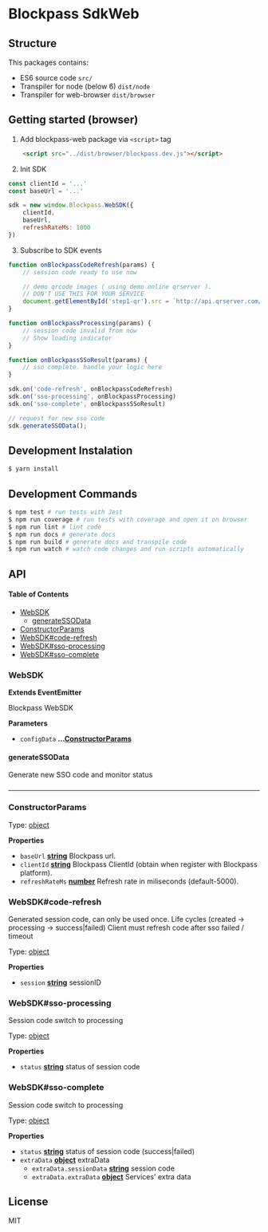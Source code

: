 # Blockpass SdkWeb

## Structure

This packages contains:

-   ES6 source code `src/`
-   Transpiler for node (below 6) `dist/node`
-   Transpiler for web-browser `dist/browser`

## Getting started (browser)

1.  Add blockpass-web package via `<script>` tag

```html
    <script src="../dist/browser/blockpass.dev.js"></script>
```

2.  Init SDK

```javascript
const clientId = '...'
const baseUrl = '...'

sdk = new window.Blockpass.WebSDK({
    clientId,
    baseUrl,
    refreshRateMs: 1000
})
```

3.  Subscribe to SDK events

```javascript
function onBlockpassCodeRefresh(params) {
    // session code ready to use now

    // demo qrcode images ( using demo online qrserver ). 
    // DON'T USE THIS FOR YOUR SERVICE
    document.getElementById('step1-qr').src = `http://api.qrserver.com/v1/create-qr-code/?data=${JSON.stringify(params)}`
}

function onBlockpassProcessing(params) {
    // session code invalid from now
    // Show loading indicator
}

function onBlockpassSSoResult(params) {
    // sso complete. handle your logic here
}

sdk.on('code-refresh', onBlockpassCodeRefresh)
sdk.on('sso-processing', onBlockpassProcessing)
sdk.on('sso-complete', onBlockpassSSoResult)

// request for new sso code
sdk.generateSSOData();
```

## Development Instalation

```sh
$ yarn install
```

## Development Commands

```sh
$ npm test # run tests with Jest
$ npm run coverage # run tests with coverage and open it on browser
$ npm run lint # lint code
$ npm run docs # generate docs
$ npm run build # generate docs and transpile code
$ npm run watch # watch code changes and run scripts automatically
```

## API

<!-- Generated by documentation.js. Update this documentation by updating the source code. -->

#### Table of Contents

-   [WebSDK](#websdk)
    -   [generateSSOData](#generatessodata)
-   [ConstructorParams](#constructorparams)
-   [WebSDK#code-refresh](#websdkcode-refresh)
-   [WebSDK#sso-processing](#websdksso-processing)
-   [WebSDK#sso-complete](#websdksso-complete)

### WebSDK

**Extends EventEmitter**

Blockpass WebSDK

**Parameters**

-   `configData` **...[ConstructorParams](#constructorparams)** 

#### generateSSOData

Generate new SSO code and monitor status

### 

* * *

### ConstructorParams

Type: [object](https://developer.mozilla.org/docs/Web/JavaScript/Reference/Global_Objects/Object)

**Properties**

-   `baseUrl` **[string](https://developer.mozilla.org/docs/Web/JavaScript/Reference/Global_Objects/String)** Blockpass url.
-   `clientId` **[string](https://developer.mozilla.org/docs/Web/JavaScript/Reference/Global_Objects/String)** Blockpass ClientId (obtain when register with Blockpass platform).
-   `refreshRateMs` **[number](https://developer.mozilla.org/docs/Web/JavaScript/Reference/Global_Objects/Number)** Refresh rate in miliseconds (default-5000).

### WebSDK#code-refresh

Generated session code, can only be used once. Life cycles (created -> processing -> success|failed) 
Client must refresh code after sso failed / timeout

Type: [object](https://developer.mozilla.org/docs/Web/JavaScript/Reference/Global_Objects/Object)

**Properties**

-   `session` **[string](https://developer.mozilla.org/docs/Web/JavaScript/Reference/Global_Objects/String)** sessionID

### WebSDK#sso-processing

Session code switch to processing

Type: [object](https://developer.mozilla.org/docs/Web/JavaScript/Reference/Global_Objects/Object)

**Properties**

-   `status` **[string](https://developer.mozilla.org/docs/Web/JavaScript/Reference/Global_Objects/String)** status of session code

### WebSDK#sso-complete

Session code switch to processing

Type: [object](https://developer.mozilla.org/docs/Web/JavaScript/Reference/Global_Objects/Object)

**Properties**

-   `status` **[string](https://developer.mozilla.org/docs/Web/JavaScript/Reference/Global_Objects/String)** status of session code (success|failed)
-   `extraData` **[object](https://developer.mozilla.org/docs/Web/JavaScript/Reference/Global_Objects/Object)** extraData
    -   `extraData.sessionData` **[string](https://developer.mozilla.org/docs/Web/JavaScript/Reference/Global_Objects/String)** session code
    -   `extraData.extraData` **[object](https://developer.mozilla.org/docs/Web/JavaScript/Reference/Global_Objects/Object)** Services' extra data

## License

MIT
